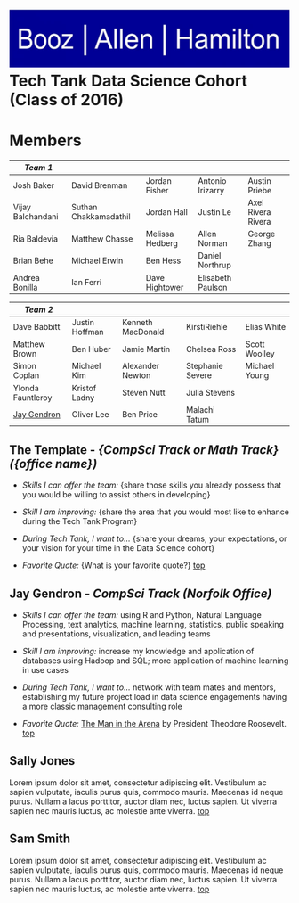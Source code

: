 ![Booz Allen Hamilton Logo](images/boozallenlogo.jpg) 
Tech Tank Data Science Cohort (Class of 2016)
================

# Members

|*Team 1* |  |  |  |  |
| ---- | ---- | ---- | ---- | ---- |
|  Josh Baker  |  David Brenman  |  Jordan Fisher  |  Antonio Irizarry  |  Austin Priebe  |
|  Vijay Balchandani  |  Suthan Chakkamadathil  |  Jordan Hall  |  Justin Le  |  Axel Rivera Rivera  |
|  Ria Baldevia  |  Matthew Chasse  |  Melissa Hedberg  |  Allen Norman  |  George Zhang  |
|  Brian Behe  |  Michael Erwin  |  Ben Hess  |  Daniel Northrup  |  |
|  Andrea Bonilla  |  Ian Ferri  |  Dave Hightower  |  Elisabeth Paulson  |  |

|*Team 2* |  |  |  |  |
| ---- | ---- | ---- | ---- | ---- |
|  Dave Babbitt  |  Justin Hoffman  |  Kenneth MacDonald  |  KirstiRiehle  |  Elias White  |
|  Matthew Brown  |  Ben Huber  |  Jamie Martin  |  Chelsea Ross  |  Scott Woolley  |
|  Simon Coplan  |  Michael Kim  |  Alexander Newton  |  Stephanie Severe  |  Michael Young  |
|  Ylonda Fauntleroy  |  Kristof Ladny  |  Steven Nutt  |  Julia Stevens  |  |
|  [Jay Gendron](#jay-gendron)  |  Oliver Lee  |  Ben Price  |  Malachi Tatum  |  |

## The Template - _{CompSci Track or Math Track} ({office name})_
* _Skills I can offer the team:_ {share those skills you already possess that you would be willing to assist others in developing}

* _Skill I am improving:_ {share the area that you would most like to enhance during the Tech Tank Program}

* _During Tech Tank, I want to..._ {share your dreams, your expectations, or your vision for your time in the Data Science cohort}

* _Favorite Quote:_ {What is your favorite quote?} [top](#members)

## Jay Gendron - _CompSci Track (Norfolk Office)_

* _Skills I can offer the team:_ using R and Python, Natural Language Processing, text analytics, machine learning, statistics, public speaking and presentations, visualization, and leading teams

* _Skill I am improving:_ increase my knowledge and application of databases using Hadoop and SQL; more application of machine learning in use cases

* _During Tech Tank, I want to..._ network with team mates and mentors, establishing my future project load in data science engagements having a more classic management consulting role

* _Favorite Quote:_ [The Man in the Arena](https://themotivationmentalist.wordpress.com/2013/12/08/the-man-in-the-arena/) by President Theodore Roosevelt.  [top](#members)

## Sally Jones

Lorem ipsum dolor sit amet, consectetur adipiscing elit. Vestibulum ac sapien vulputate, iaculis purus quis, commodo mauris. Maecenas id neque purus. Nullam a lacus porttitor, auctor diam nec, luctus sapien. Ut viverra sapien nec mauris luctus, ac molestie ante viverra. [top](#members)

## Sam Smith

Lorem ipsum dolor sit amet, consectetur adipiscing elit. Vestibulum ac sapien vulputate, iaculis purus quis, commodo mauris. Maecenas id neque purus. Nullam a lacus porttitor, auctor diam nec, luctus sapien. Ut viverra sapien nec mauris luctus, ac molestie ante viverra. [top](#members)


